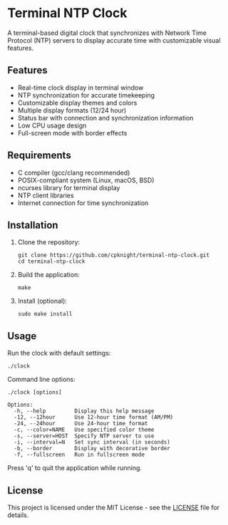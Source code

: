 # Terminal NTP Clock

A terminal-based digital clock that synchronizes with Network Time Protocol (NTP) servers to display accurate time with customizable visual features.

## Features

* Real-time clock display in terminal window
* NTP synchronization for accurate timekeeping
* Customizable display themes and colors
* Multiple display formats (12/24 hour)
* Status bar with connection and synchronization information
* Low CPU usage design
* Full-screen mode with border effects

## Requirements

* C compiler (gcc/clang recommended)
* POSIX-compliant system (Linux, macOS, BSD)
* ncurses library for terminal display
* NTP client libraries
* Internet connection for time synchronization

## Installation

1. Clone the repository:
   ```
   git clone https://github.com/cpknight/terminal-ntp-clock.git
   cd terminal-ntp-clock
   ```

2. Build the application:
   ```
   make
   ```

3. Install (optional):
   ```
   sudo make install
   ```

## Usage

Run the clock with default settings:
```
./clock
```

Command line options:
```
./clock [options]

Options:
  -h, --help         Display this help message
  -12, --12hour      Use 12-hour time format (AM/PM)
  -24, --24hour      Use 24-hour time format
  -c, --color=NAME   Use specified color theme
  -s, --server=HOST  Specify NTP server to use
  -i, --interval=N   Set sync interval (in seconds)
  -b, --border       Display with decorative border
  -f, --fullscreen   Run in fullscreen mode
```

Press 'q' to quit the application while running.

## License

This project is licensed under the MIT License - see the [LICENSE](LICENSE) file for details.

